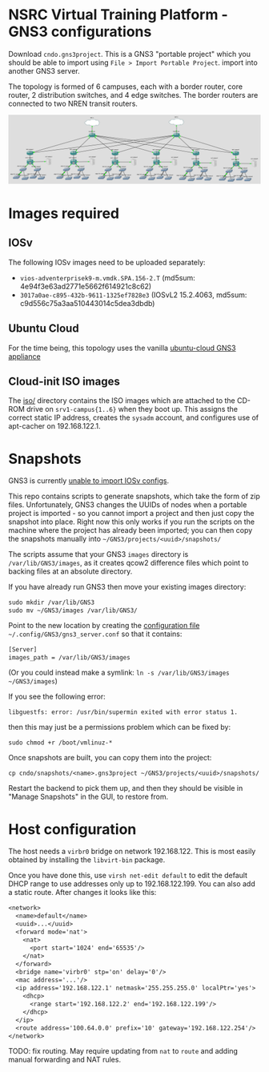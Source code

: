 # NSRC Virtual Training Platform - GNS3 configurations

Download `cndo.gns3project`.  This is a GNS3 "portable project" which you
should be able to import using `File > Import Portable Project`.
import into another GNS3 server.

The topology is formed of 6 campuses, each with a border router, core
router, 2 distribution switches, and 4 edge switches.  The border routers
are connected to two NREN transit routers.

![CNDO Topology](images/cndo-topology.png)

# Images required

## IOSv

The following IOSv images need to be uploaded separately:

* `vios-adventerprisek9-m.vmdk.SPA.156-2.T` (md5sum: 4e94f3e63ad2771e5662f614921c8c62)
* `3017a0ae-c895-432b-9611-1325ef7828e3` (IOSvL2 15.2.4063, md5sum: c9d556c75a3aa510443014c5dea3dbdb)

## Ubuntu Cloud

For the time being, this topology uses the vanilla
[ubuntu-cloud GNS3 appliance](https://raw.githubusercontent.com/GNS3/gns3-registry/master/appliances/ubuntu-cloud.gns3a)

## Cloud-init ISO images

The [iso/](iso) directory contains the ISO images which are attached to the
CD-ROM drive on `srv1-campus{1..6}` when they boot up.  This assigns the
correct static IP address, creates the `sysadm` account, and configures
use of apt-cacher on 192.168.122.1.

# Snapshots

GNS3 is currently [unable to import IOSv configs](https://github.com/GNS3/gns3-server/issues/1315).

This repo contains scripts to generate snapshots, which take the form of zip files.
Unfortunately, GNS3 changes the UUIDs of nodes when a portable project
is imported - so you cannot import a project and then just copy the snapshot
into place.  Right now this only works if you run the scripts on the machine
where the project has already been imported; you can then copy the snapshots
manually into `~/GNS3/projects/<uuid>/snapshots/`

The scripts assume that your GNS3 `images` directory is
`/var/lib/GNS3/images`, as it creates qcow2 difference files which point to
backing files at an absolute directory.

If you have already run GNS3 then move your existing images directory:

```
sudo mkdir /var/lib/GNS3
sudo mv ~/GNS3/images /var/lib/GNS3/
```

Point to the new location by creating the [configuration file](https://docs.gns3.com/1f6uXq05vukccKdMCHhdki5MXFhV8vcwuGwiRvXMQvM0/)
`~/.config/GNS3/gns3_server.conf` so that it contains:

```
[Server]
images_path = /var/lib/GNS3/images
```

(Or you could instead make a symlink: `ln -s /var/lib/GNS3/images ~/GNS3/images`)

If you see the following error:

```
libguestfs: error: /usr/bin/supermin exited with error status 1.
```

then this may just be a permissions problem which can be fixed by:

```
sudo chmod +r /boot/vmlinuz-*
```

Once snapshots are built, you can copy them into the project:

```
cp cndo/snapshots/<name>.gns3project ~/GNS3/projects/<uuid>/snapshots/
```

Restart the backend to pick them up, and then they should be visible in
"Manage Snapshots" in the GUI, to restore from.

# Host configuration

The host needs a `virbr0` bridge on network 192.168.122.  This is most
easily obtained by installing the `libvirt-bin` package.

Once you have done this, use `virsh net-edit default` to edit the default
DHCP range to use addresses only up to 192.168.122.199.  You can also add a
static route.  After changes it looks like this:

```
<network>
  <name>default</name>
  <uuid>...</uuid>
  <forward mode='nat'>
    <nat>
      <port start='1024' end='65535'/>
    </nat>
  </forward>
  <bridge name='virbr0' stp='on' delay='0'/>
  <mac address='...'/>
  <ip address='192.168.122.1' netmask='255.255.255.0' localPtr='yes'>
    <dhcp>
      <range start='192.168.122.2' end='192.168.122.199'/>
    </dhcp>
  </ip>
  <route address='100.64.0.0' prefix='10' gateway='192.168.122.254'/>
</network>
```

TODO: fix routing.  May require updating from `nat` to `route` and adding
manual forwarding and NAT rules.

